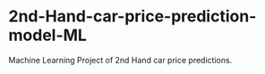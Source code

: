 # 2nd-Hand-car-price-prediction-model-ML
Machine Learning Project of 2nd Hand car price predictions. 
